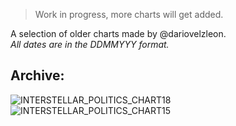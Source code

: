 <link rel="stylesheet" href="assets/css/style.css">
<!-- STYLES ABOVE - DO NOT REMOVE -->

> Work in progress, more charts will get added.

A selection of older charts made by @dariovelzleon.\
*All dates are in the DDMMYYY format.*


## Archive:

<img src="https://miiiiiilaaaan.github.io/PoliticalChart/Archive/INTERSTELLAR_POLITICS_CHART18.png" alt="INTERSTELLAR_POLITICS_CHART18">

<img src="https://miiiiiilaaaan.github.io/PoliticalChart/Archive/INTERSTELLAR_POLITICS_CHART15.png" alt="INTERSTELLAR_POLITICS_CHART15">
